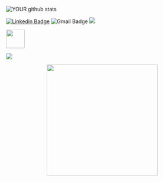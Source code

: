 
![YOUR github stats](https://github-readme-stats.vercel.app/api?username=Daniboy370) 
<br/>

[![Linkedin Badge](https://img.shields.io/badge/-Daniel_Engelsman-blue?style=flat-square&logo=Linkedin&logoColor=white&link=https://www.linkedin.com/in/daniel-engelsman/)](https://www.linkedin.com/in/daniel-engelsman/) ![Gmail Badge](https://img.shields.io/badge/-Daniboy370@gmail.com-c14438?style=flat-square&logo=Gmail&logoColor=white&link=mailto:Daniel.eng@campus.technion.ac.il) [![](https://img.shields.io/badge/🧙‍♂️-Kaggle-brightgreen)](https://www.kaggle.com/daniboy370)

[<img src='https://upload.wikimedia.org/wikipedia/commons/7/7c/Kaggle_logo.png' width=50 />](https://www.kaggle.com/daniboy370)

[ ![](https://img.shields.io/badge/-Kaggle-green) ](https://www.kaggle.com/daniboy370)

&nbsp; &nbsp; &nbsp; &nbsp; &nbsp; &nbsp; &nbsp; &nbsp; &nbsp; &nbsp; &nbsp; &nbsp; &nbsp; &nbsp; <img src='https://media1.tenor.com/images/69526a37d84d274e6e01da07bf0ed0b5/tenor.gif?itemid=4691438' width=300 />
